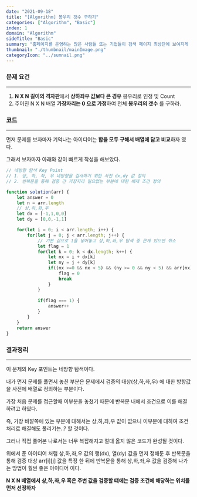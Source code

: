 ```yaml
---
date: "2021-09-18"
title: "[Algorithm] 봉우리 갯수 구하기"
categories: ["Algorithm", "Basic"]
index: 1
domain: "Algorithm"
sideTitle: "Basic"
summary: "홈페이지를 운영하는 많은 사람들 또는 기업들이 검색 페이지 최상단에 보여지게 하기 위해 어떤 최적화 작업을 하는지 알아보자."
thumbnail: "./thumbnail/mainImage.png"
categoryIcon: "../sumnail.png"
---
```

### 문제 요건
***

1. **N X N 길이의 격자판**에서 **상하좌우 값보다 큰 경우** 봉우리로 인정 및 Count
2. 주어진 N X N 배열 **가장자리는 0 으로 가정**하여 전체 **봉우리의 갯수** 를 구하라.

### 코드
***

먼저 문제를 보자마자 기억나는 아이디어는 **합을 모두 구해서 배열에 담고 비교**하자 였다.

그래서 보자마자 아래와 같이 빠르게 작성을 해보았다.

```javascript
// 네방향 탐색 Key Point
// 1. 상, 하, 좌, 우 네방향을 검사하기 위한 사전 dx,dy 값 정의
// 2. 반복문을 통해 검증 간 가장자리 필요없는 부분에 대한 배제 조건 정의

function solution(arr) {
    let answer = 0
    let n = arr.length
    // 상,하,좌,우
    let dx = [-1,1,0,0]
    let dy = [0,0,-1,1]

    for(let i = 0; i < arr.length; i++) {
        for(let j = 0; j < arr.length; j++) {
            // 기본 값으로 1을 넣어놓고 상,하,좌,우 탐색 중 큰게 있으면 취소
            let flag = 1
            for(let k = 0; k < dx.length; k++) {
                let nx = i + dx[k]
                let ny = j + dy[k]
                if((nx >=0 && nx < 5) && (ny >= 0 && ny < 5) && arr[nx][ny] > arr[i][j]) {
                    flag = 0
                    break
                }
            }
            
            if(flag === 1) {
                answer++
            }
        }
    }
    return answer
}
```

### 결과정리
***

이 문제의 Key 포인트는 네방향 탐색이다.

내가 먼저 문제를 풀면서 놓친 부분은 문제에서 검증의 대상(상,하,좌,우) 에 대한 방향값을 사전에 배열로 정의하는 부분이다.

가장 처음 문제를 접근할때 이부분을 놓쳤기 때문에 반복문 내에서 조건으로 이를 해결하려고 하였다.

즉, 가장 바깥쪽에 있는 부분에 대해서는 상,하,좌,우 값이 없으니 이부분에 대하여 조건처리로 해결해도 풀리기는..? 할 것이다.

그러나 직접 풀어본 나로서는 너무 복잡해지고 절대 옳지 않은 코드가 완성될 것이다.

위에서 푼 아이디어 처럼 상,하,좌,우 값의 행(dx), 열(dy) 값을 먼저 정해둔 후 반복문을 통해 검증 대상 arr[i][j] 값을 특정 한 뒤에 반복문을 통해 상,하,좌,우 값을 검증해 나가는 방법이 훨씬 좋은 아이디어 이다.

**N X N 배열에서 상,하,좌,우 혹은 주변 값을 검증할 떄에는 검증 조건에 해당하는 위치를 먼저 선정하자**